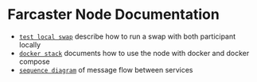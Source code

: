 # Farcaster Node Documentation

- [`test local swap`](./local-swap.md) describe how to run a swap with both participant locally
- [`docker stack`](./docker-stack.md) documents how to use the node with docker and docker compose
- [`sequence diagram`](./sequencediagram.txt) of message flow between services
